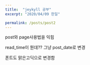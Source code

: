 ```yaml
---
title:  "jeykyll 공부"
excerpt: "2020/04/09 한일"

permalink: /posts/post2
---
```


post와 page사용법을 익힘

read_time이 뭔데?? 그냥 post_date로 변경

폰트도 맑은고딕으로 변경함